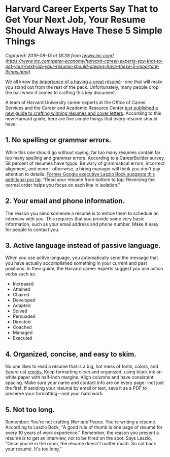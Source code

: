 # Harvard Career Experts Say That to Get Your Next Job, Your Resume Should Always Have These 5 Simple Things

_Captured: 2019-08-13 at 18:38 from [www.inc.com](https://www.inc.com/peter-economy/harvard-career-experts-say-that-to-get-your-next-job-your-resume-should-always-have-these-5-important-things.html)_

We all know [the importance of a having a great résumé](https://www.inc.com/peter-economy/this-google-executive-reviewed-more-than-20000-resumes-he-found-these-5-stunning-mistakes-over-over.html)\--one that will make you stand out from the rest of the pack. Unfortunately, many people drop the ball when it comes to crafting this key document.

A team of Harvard University career experts at the Office of Career Services and the Career and Academic Resource Center [just published a new guide to crafting winning résumés and cover letters](https://ocs.fas.harvard.edu/files/ocs/files/hes-resume-cover-letter-guide.pdf). According to this new Harvard guide, here are five simple things that every résumé should have:

## 1\. No spelling or grammar errors.

While this one should go without saying, far too many résumés contain far too many spelling and grammar errors. According to a CareerBuilder survey, 58 percent of résumés have typos. Be wary of grammatical errors, incorrect alignment, and more--otherwise, a hiring manager will think you don't pay attention to details. [Former Google executive Laszlo Bock suggests this additional pro tip](https://www.inc.com/peter-economy/this-google-executive-reviewed-more-than-20000-resumes-he-found-these-5-stunning-mistakes-over-over.html): "Read your résumé from bottom to top: Reversing the normal order helps you focus on each line in isolation."

## 2\. Your email and phone information.

The reason you send someone a résumé is to entice them to schedule an interview with you. This requires that you provide some very basic information, such as your email address and phone number. Make it easy for people to contact you.

## 3\. Active language instead of passive language.

When you use active language, you automatically send the message that you have actually accomplished something in your current and past positions. In their guide, the Harvard career experts suggest you use action verbs such as:

  * Increased
  * Attained
  * Chaired
  * Developed
  * Adapted
  * Solved
  * Persuaded
  * Directed
  * Coached
  * Managed
  * Executed

## 4\. Organized, concise, and easy to skim.

No one likes to read a résumé that is a big, hot mess of fonts, colors, and (spare us) [emojis.](https://www.inc.com/peter-economy/forget-what-youve-heard-emojis-at-work-really-are-a-good-thing.html) Keep formatting clean and organized, using black ink on white paper with half-inch margins. Align columns and have consistent spacing. Make sure your name and contact info are on every page--not just the first. If sending your résumé by email or text, save it as a PDF to preserve your formatting--and your hard work.

## 5\. Not too long.

Remember: You're not crafting _War and Peace_. You're writing a résumé. According to Laszlo Bock, "A good rule of thumb is one page of résumé for every 10 years of work experience." Remember, the reason you present a résumé is to get an interview, not to be hired on the spot. Says Laszlo, "Once you're in the room, the résumé doesn't matter much. So cut back your résumé. It's too long." 
